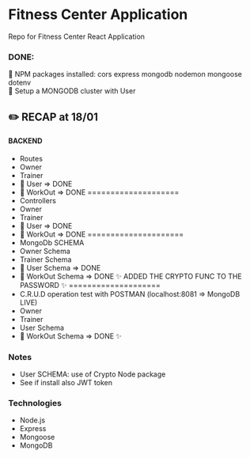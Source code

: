 # Fitness Center Application
Repo for Fitness Center React Application
### DONE:
📌 NPM packages installed: cors express mongodb nodemon mongoose dotenv\
📌 Setup a MONGODB cluster with User

## ✏️ RECAP at 18/01
#### BACKEND
* Routes
 * Owner
 * Trainer
 * 📌 User  => DONE
 * 📌 WorkOut  => DONE
====================
* Controllers
 * Owner
 * Trainer
 * 📌 User  => DONE
 * 📌 WorkOut  => DONE
=====================
* MongoDb SCHEMA
 * Owner Schema
 * Trainer Schema
 * 📌 User Schema => DONE
 * 📌 WorkOut Schema => DONE ✨ ADDED THE CRYPTO FUNC TO THE PASSWORD ✨
====================
* C.R.U.D operation test with POSTMAN (localhost:8081 => MongoDB LIVE)
 * Owner
 * Trainer
 * User Schema
 * 📌 WorkOut Schema => DONE ✨

### Notes
* User SCHEMA: use of Crypto Node package
* See if install also JWT token

### Technologies
* Node.js
* Express
* Mongoose
* MongoDB
